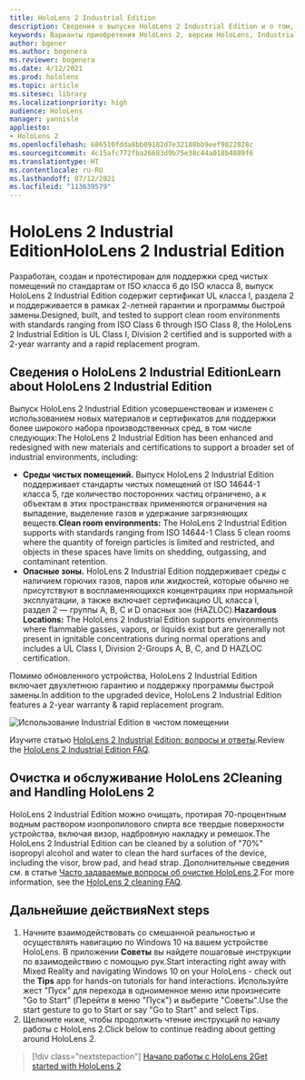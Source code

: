 ```yaml
---
title: HoloLens 2 Industrial Edition
description: Сведения о выпуске HoloLens 2 Industrial Edition и о том, что делать после получения устройства.
keywords: Варианты приобретения HoloLens 2, версии HoloLens, Industrial Edition
author: bgener
ms.author: bogenera
ms.reviewer: bogenera
ms.date: 4/12/2021
ms.prod: hololens
ms.topic: article
ms.sitesec: library
ms.localizationpriority: high
audience: HoloLens
manager: yannisle
appliesto:
- HoloLens 2
ms.openlocfilehash: 686510fdda8bb09182d7e32188bb9eef9022828c
ms.sourcegitcommit: 4c15afc772fba26683d9b75e38c44a018b4889f6
ms.translationtype: HT
ms.contentlocale: ru-RU
ms.lasthandoff: 07/12/2021
ms.locfileid: "113639579"
---
```

# <a name="hololens-2-industrial-edition"></a><span data-ttu-id="18565-104">HoloLens 2 Industrial Edition</span><span class="sxs-lookup"><span data-stu-id="18565-104">HoloLens 2 Industrial Edition</span></span>

<span data-ttu-id="18565-105">Разработан, создан и протестирован для поддержки сред чистых помещений по стандартам от ISO класса 6 до ISO класса 8, выпуск HoloLens 2 Industrial Edition содержит сертификат UL класса I, раздела 2 и поддерживается в рамках 2-летней гарантии и программы быстрой замены.</span><span class="sxs-lookup"><span data-stu-id="18565-105">Designed, built, and tested to support clean room environments with standards ranging from ISO Class 6 through ISO Class 8, the HoloLens 2 Industrial Edition is UL Class I, Division 2 certified and is supported with a 2-year warranty and a rapid replacement program.</span></span>

## <a name="learn-about-hololens-2-industrial-edition"></a><span data-ttu-id="18565-106">Сведения о HoloLens 2 Industrial Edition</span><span class="sxs-lookup"><span data-stu-id="18565-106">Learn about HoloLens 2 Industrial Edition</span></span>

<span data-ttu-id="18565-107">Выпуск HoloLens 2 Industrial Edition усовершенствован и изменен с использованием новых материалов и сертификатов для поддержки более широкого набора производственных сред, в том числе следующих:</span><span class="sxs-lookup"><span data-stu-id="18565-107">The HoloLens 2 Industrial Edition has been enhanced and redesigned with new materials and certifications to support a broader set of industrial environments, including:</span></span>

- <span data-ttu-id="18565-108">**Среды чистых помещений.** Выпуск HoloLens 2 Industrial Edition поддерживает стандарты чистых помещений от ISO 14644-1 класса 5, где количество посторонних частиц ограничено, а к объектам в этих пространствах применяются ограничения на выпадение, выделение газов и удержание загрязняющих веществ.</span><span class="sxs-lookup"><span data-stu-id="18565-108">**Clean room environments:** The HoloLens 2 Industrial Edition supports with standards ranging from ISO 14644-1 Class 5 clean rooms where the quantity of foreign particles is limited and restricted, and objects in these spaces have limits on shedding, outgassing, and contaminant retention.</span></span>
- <span data-ttu-id="18565-109">**Опасные зоны.** HoloLens 2 Industrial Edition поддерживает среды с наличием горючих газов, паров или жидкостей, которые обычно не присутствуют в воспламеняющихся концентрациях при нормальной эксплуатации, а также включает сертификацию UL класса I, раздел 2 — группы A, B, C и D опасных зон (HAZLOC).</span><span class="sxs-lookup"><span data-stu-id="18565-109">**Hazardous Locations:** The HoloLens 2 Industrial Edition supports environments where flammable gasses, vapors, or liquids exist but are generally not present in ignitable concentrations during normal operations and includes a UL Class I, Division 2-Groups A, B, C, and D HAZLOC certification.</span></span>

<span data-ttu-id="18565-110">Помимо обновленного устройства, HoloLens 2 Industrial Edition включает двухлетнюю гарантию и поддержку программы быстрой замены.</span><span class="sxs-lookup"><span data-stu-id="18565-110">In addition to the upgraded device, HoloLens 2 Industrial Edition features a 2-year warranty & rapid replacement program.</span></span>

![Использование Industrial Edition в чистом помещении](./images/ie-small-pic.png)

<span data-ttu-id="18565-112">Изучите статью [HoloLens 2 Industrial Edition: вопросы и ответы](hololens2-industrial-edition-faq.md).</span><span class="sxs-lookup"><span data-stu-id="18565-112">Review the [HoloLens 2 Industrial Edition FAQ](hololens2-industrial-edition-faq.md).</span></span>

## <a name="cleaning-and-handling-hololens-2"></a><span data-ttu-id="18565-113">Очистка и обслуживание HoloLens 2</span><span class="sxs-lookup"><span data-stu-id="18565-113">Cleaning and Handling HoloLens 2</span></span>

<span data-ttu-id="18565-114">HoloLens 2 Industrial Edition можно очищать, протирая 70-процентным водным раствором изопропилового спирта все твердые поверхности устройства, включая визор, надбровную накладку и ремешок.</span><span class="sxs-lookup"><span data-stu-id="18565-114">The HoloLens 2 Industrial Edition can be cleaned by a solution of "70%" isopropyl alcohol and water to clean the hard surfaces of the device, including the visor, brow pad, and head strap.</span></span> <span data-ttu-id="18565-115">Дополнительные сведения см. в статье [Часто задаваемые вопросы об очистке HoloLens 2](/hololens/hololens2-maintenance).</span><span class="sxs-lookup"><span data-stu-id="18565-115">For more information, see the [HoloLens 2 cleaning FAQ](/hololens/hololens2-maintenance).</span></span>

## <a name="next-steps"></a><span data-ttu-id="18565-116">Дальнейшие действия</span><span class="sxs-lookup"><span data-stu-id="18565-116">Next steps</span></span>

1. <span data-ttu-id="18565-117">Начните взаимодействовать со смешанной реальностью и осуществлять навигацию по Windows 10 на вашем устройстве HoloLens. В приложении **Советы** вы найдете пошаговые инструкции по взаимодействию с помощью рук.</span><span class="sxs-lookup"><span data-stu-id="18565-117">Start interacting right away with Mixed Reality and navigating Windows 10 on your HoloLens - check out the **Tips** app for hands-on tutorials for hand interactions.</span></span> <span data-ttu-id="18565-118">Используйте жест "Пуск" для перехода в одноименное меню или произнесите "Go to Start" (Перейти в меню "Пуск") и выберите "Советы".</span><span class="sxs-lookup"><span data-stu-id="18565-118">Use the start gesture to go to Start or say "Go to Start" and select Tips.</span></span>
1. <span data-ttu-id="18565-119">Щелкните ниже, чтобы продолжить чтение инструкций по началу работы с HoloLens 2.</span><span class="sxs-lookup"><span data-stu-id="18565-119">Click below to continue reading about getting around HoloLens 2.</span></span>

> [!div class="nextstepaction"]
> [<span data-ttu-id="18565-120">Начало работы с HoloLens 2</span><span class="sxs-lookup"><span data-stu-id="18565-120">Get started with HoloLens 2</span></span>](hololens2-basic-usage.md)